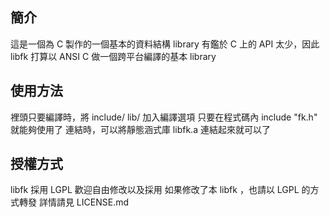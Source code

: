 簡介
---

這是一個為 C 製作的一個基本的資料結構 library
有鑑於 C 上的 API 太少，因此 libfk 打算以 ANSI C 做一個跨平台編譯的基本 library

使用方法
---

裡頭只要編譯時，將 include/ lib/ 加入編譯選項
只要在程式碼內 include "fk.h" 就能夠使用了
連結時，可以將靜態涵式庫 libfk.a 連結起來就可以了

授權方式
---
libfk 採用 LGPL
歡迎自由修改以及採用
如果修改了本 libfk ，也請以 LGPL 的方式轉發
詳情請見 LICENSE.md

